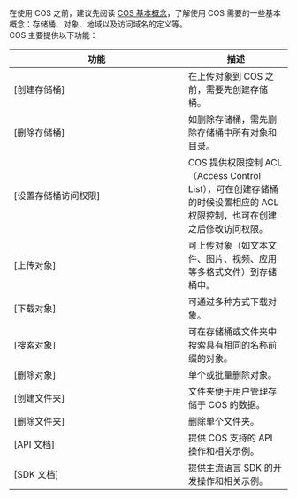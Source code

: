 在使用 COS 之前，建议先阅读 [COS 基本概念](/document/product/436/6225)，了解使用 COS 需要的一些基本概念：存储桶、对象、地域以及访问域名的定义等。  
COS 主要提供以下功能：
<style>
table th:first-of-type {
    width: 300px;
}
</style>
| 功能 | 描述 |
|---------|---------|
| [创建存储桶] | 在上传对象到 COS 之前，需要先创建存储桶。 |
|[删除存储桶]|如删除存储桶，需先删除存储桶中所有对象和目录。|
|[设置存储桶访问权限]| COS 提供权限控制 ACL（Access Control List），可在创建存储桶的时候设置相应的 ACL 权限控制，也可在创建之后修改访问权限。|
|[上传对象]|可上传对象（如文本文件、图片、视频、应用等多格式文件）到存储桶中。|
|[下载对象]|可通过多种方式下载对象。|
|[搜索对象]|可在存储桶或文件夹中搜索具有相同的名称前缀的对象。|
|[删除对象]|单个或批量删除对象。|
|[创建文件夹]|文件夹便于用户管理存储于 COS 的数据。|
|[删除文件夹]|删除单个文件夹。|
|[API 文档]|提供 COS 支持的 API 操作和相关示例。|
|[SDK 文档]|提供主流语言 SDK 的开发操作和相关示例。|
